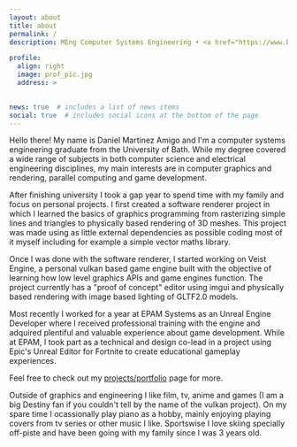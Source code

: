 ```yaml
---
layout: about
title: about
permalink: /
description: MEng Computer Systems Engineering • <a href="https://www.bath.ac.uk/" target="_blank">University of Bath</a>.

profile:
  align: right
  image: prof_pic.jpg
  address: >
    

news: true  # includes a list of news items
social: true  # includes social icons at the bottom of the page
---
```


Hello there! My name is Daniel Martinez Amigo and I'm a computer systems engineering graduate from the University of Bath. While my degree covered a wide range of subjects in both computer science and electrical engineering disciplines, my main interests are in computer graphics and rendering, parallel computing and game development.

After finishing university I took a gap year to spend time with my family and focus on personal projects. I first created a software renderer project in which I learned the basics of graphics programming from rasterizing simple lines and triangles to physically based rendering of 3D meshes. This project was made using as little external dependencies as possible coding most of it myself including for example a simple vector maths library. 

Once I was done with the software renderer, I started working on Veist Engine, a personal vulkan based game engine built with the objective of learning how low level graphics APIs and game engines function. The project currently has a "proof of concept" editor using imgui and physically based rendering with image based lighting of GLTF2.0 models. 

Most recently I worked for a year at EPAM Systems as an Unreal Engine Developer where I received professional training with the engine and adquired plentiful and valuable experience about game development. While at EPAM, I took part as a technical and design co-lead in a project using Epic's Unreal Editor for Fortnite to create educational gameplay experiences.

 Feel free to check out my <a href="{{ '/projects/' | relative_url }}" target="_blank">projects/portfolio</a> page for more.

Outside of graphics and engineering I like film, tv, anime and games (I am a big Destiny fan if you couldn't tell by the name of the vulkan project). On my spare time I ocassionally play piano as a hobby, mainly enjoying playing covers from tv series or other music I like. Sportswise I love skiing specially off-piste and have been going with my family since I was 3 years old.
